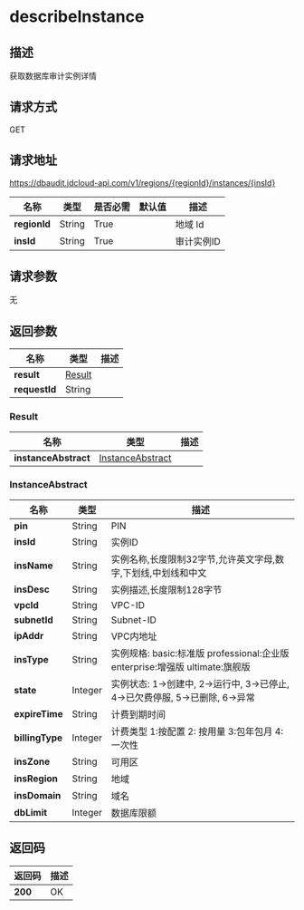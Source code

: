 # describeInstance


## 描述
获取数据库审计实例详情

## 请求方式
GET

## 请求地址
https://dbaudit.jdcloud-api.com/v1/regions/{regionId}/instances/{insId}

|名称|类型|是否必需|默认值|描述|
|---|---|---|---|---|
|**regionId**|String|True| |地域 Id|
|**insId**|String|True| |审计实例ID|

## 请求参数
无


## 返回参数
|名称|类型|描述|
|---|---|---|
|**result**|[Result](describeinstance#result)| |
|**requestId**|String| |

### <div id="result">Result</div>
|名称|类型|描述|
|---|---|---|
|**instanceAbstract**|[InstanceAbstract](describeinstance#instanceabstract)| |
### <div id="instanceabstract">InstanceAbstract</div>
|名称|类型|描述|
|---|---|---|
|**pin**|String|PIN|
|**insId**|String|实例ID|
|**insName**|String|实例名称,长度限制32字节,允许英文字母,数字,下划线,中划线和中文|
|**insDesc**|String|实例描述,长度限制128字节|
|**vpcId**|String|VPC-ID|
|**subnetId**|String|Subnet-ID|
|**ipAddr**|String|VPC内地址|
|**insType**|String|实例规格: basic:标准版 professional:企业版 enterprise:增强版 ultimate:旗舰版|
|**state**|Integer|实例状态: 1->创建中, 2->运行中, 3->已停止, 4->已欠费停服, 5->已删除, 6->异常|
|**expireTime**|String|计费到期时间|
|**billingType**|Integer|计费类型 1:按配置 2: 按用量 3:包年包月 4:一次性|
|**insZone**|String|可用区|
|**insRegion**|String|地域|
|**insDomain**|String|域名|
|**dbLimit**|Integer|数据库限额|

## 返回码
|返回码|描述|
|---|---|
|**200**|OK|
